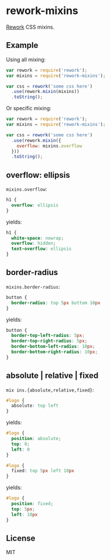
# rework-mixins

  [Rework](https://github.com/visionmedia/rework) CSS mixins.

## Example

  Using all mixing:

```js
var rework = require('rework');
var mixins = require('rework-mixins');

var css = rework('some css here')
  .use(rework.mixin(mixins))
  .toString();
```

  Or specific mixing:

```js
var rework = require('rework');
var mixins = require('rework-mixins');

var css = rework('some css here')
  .use(rework.mixin({
    overflow: mixins.overflow
  }))
  .toString();
```

## overflow: ellipsis

  `mixins.overflow`:

```css
h1 {
  overflow: ellipsis
}
```

yields:

```css
h1 {
  white-space: nowrap;
  overflow: hidden;
  text-overflow: ellipsis
}
```

## border-radius

  `mixins.border-radius`:

```css
button {
  border-radius: top 5px bottom 10px
}
```

yields:

```css
button {
  border-top-left-radius: 5px;
  border-top-right-radius: 5px;
  border-bottom-left-radius: 10px;
  border-bottom-right-radius: 10px;
}
```

## absolute | relative | fixed

  `mix ins.{absolute,relative,fixed}`:

```css
#logo {
  absolute: top left
}
```

yields:

```css
#logo {
  position: absolute;
  top: 0;
  left: 0
}
```

```css
#logo {
  fixed: top 5px left 10px
}
```

yields:

```css
#logo {
  position: fixed;
  top: 5px;
  left: 10px
}
```

## License 

  MIT
